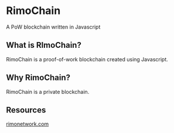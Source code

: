 # RimoChain
A PoW blockchain written in Javascript

## What is RImoChain?
RimoChain is a proof-of-work blockchain created using Javascript.

## Why RimoChain?
RimoChain is a private blockchain.

## Resources
[rimonetwork.com](https://rimonetwork.com/)
